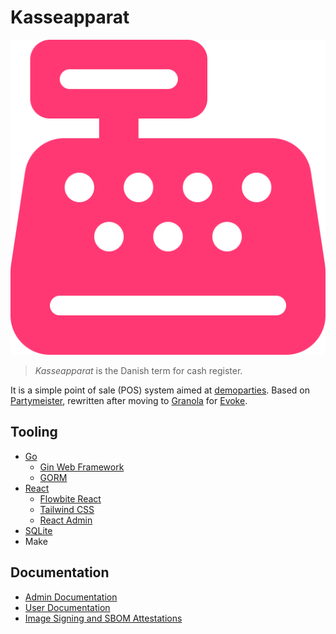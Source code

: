 # Kasseapparat

![Kasseapparat Logo](doc/kasseapparat.svg)

> _Kasseapparat_ is the Danish term for cash register.

It is a simple point of sale (POS) system aimed at [demoparties](https://en.wikipedia.org/wiki/Demoscene#Parties). Based on [Partymeister](https://github.com/partymeister), rewritten after moving to [Granola](https://gitlab.com/granola-compo/granola) for [Evoke](https://www.evoke.eu/).

## Tooling

- [Go](https://go.dev)
  - [Gin Web Framework](https://gin-gonic.com)
  - [GORM](https://gorm.io)
- [React](https://react.dev)
  - [Flowbite React](https://flowbite-react.com)
  - [Tailwind CSS](https://tailwindcss.com)
  - [React Admin](https://marmelab.com/react-admin/)
- [SQLite](https://www.sqlite.org)
- Make

## Documentation

- [Admin Documentation](doc/admin.md)
- [User Documentation](doc/manual.md)
- [Image Signing and SBOM Attestations](docs/supply_chain.md)